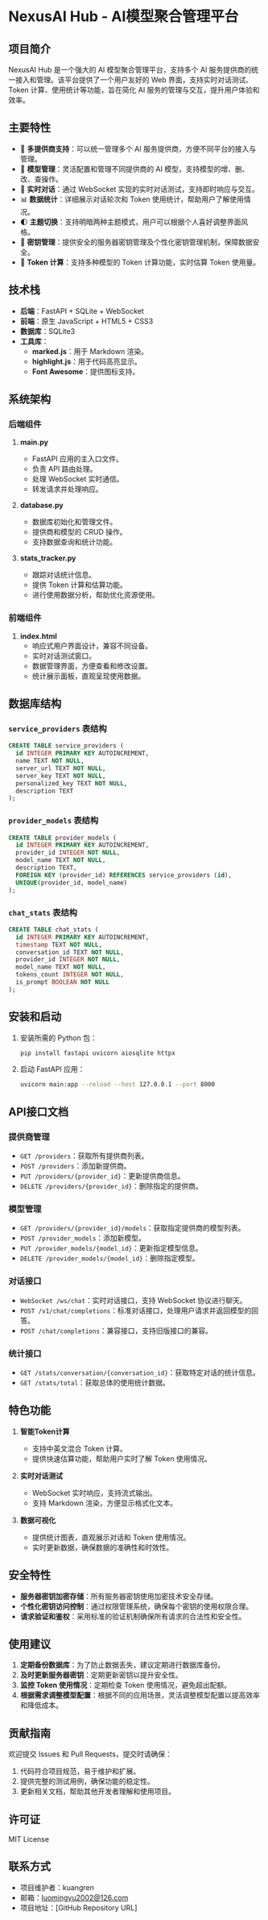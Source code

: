 # NexusAI Hub - AI模型聚合管理平台

## 项目简介
NexusAI Hub 是一个强大的 AI 模型聚合管理平台，支持多个 AI 服务提供商的统一接入和管理。该平台提供了一个用户友好的 Web 界面，支持实时对话测试、Token 计算、使用统计等功能，旨在简化 AI 服务的管理与交互，提升用户体验和效率。

## 主要特性
- 🚀 **多提供商支持**：可以统一管理多个 AI 服务提供商，方便不同平台的接入与管理。
- 🤖 **模型管理**：灵活配置和管理不同提供商的 AI 模型，支持模型的增、删、改、查操作。
- 💬 **实时对话**：通过 WebSocket 实现的实时对话测试，支持即时响应与交互。
- 📊 **数据统计**：详细展示对话轮次和 Token 使用统计，帮助用户了解使用情况。
- 🌓 **主题切换**：支持明暗两种主题模式，用户可以根据个人喜好调整界面风格。
- 🔐 **密钥管理**：提供安全的服务器密钥管理及个性化密钥管理机制，保障数据安全。
- 📝 **Token 计算**：支持多种模型的 Token 计算功能，实时估算 Token 使用量。

## 技术栈
- **后端**：FastAPI + SQLite + WebSocket
- **前端**：原生 JavaScript + HTML5 + CSS3
- **数据库**：SQLite3
- **工具库**：
  - **marked.js**：用于 Markdown 渲染。
  - **highlight.js**：用于代码高亮显示。
  - **Font Awesome**：提供图标支持。

## 系统架构
### 后端组件
1. **main.py**
   - FastAPI 应用的主入口文件。
   - 负责 API 路由处理。
   - 处理 WebSocket 实时通信。
   - 转发请求并处理响应。
   
2. **database.py**
   - 数据库初始化和管理文件。
   - 提供商和模型的 CRUD 操作。
   - 支持数据查询和统计功能。

3. **stats_tracker.py**
   - 跟踪对话统计信息。
   - 提供 Token 计算和估算功能。
   - 进行使用数据分析，帮助优化资源使用。

### 前端组件
1. **index.html**
   - 响应式用户界面设计，兼容不同设备。
   - 实时对话测试窗口。
   - 数据管理界面，方便查看和修改设置。
   - 统计展示面板，直观呈现使用数据。

## 数据库结构
### `service_providers` 表结构
```sql
CREATE TABLE service_providers (
  id INTEGER PRIMARY KEY AUTOINCREMENT,
  name TEXT NOT NULL,
  server_url TEXT NOT NULL,
  server_key TEXT NOT NULL,
  personalized_key TEXT NOT NULL,
  description TEXT
);
```

### `provider_models` 表结构
```sql
CREATE TABLE provider_models (
  id INTEGER PRIMARY KEY AUTOINCREMENT,
  provider_id INTEGER NOT NULL,
  model_name TEXT NOT NULL,
  description TEXT,
  FOREIGN KEY (provider_id) REFERENCES service_providers (id),
  UNIQUE(provider_id, model_name)
);
```

### `chat_stats` 表结构
```sql
CREATE TABLE chat_stats (
  id INTEGER PRIMARY KEY AUTOINCREMENT,
  timestamp TEXT NOT NULL,
  conversation_id TEXT NOT NULL,
  provider_id INTEGER NOT NULL,
  model_name TEXT NOT NULL,
  tokens_count INTEGER NOT NULL,
  is_prompt BOOLEAN NOT NULL
);
```

## 安装和启动
1. 安装所需的 Python 包：
   ```bash
   pip install fastapi uvicorn aiosqlite httpx
   ```

2. 启动 FastAPI 应用：
   ```bash
   uvicorn main:app --reload --host 127.0.0.1 --port 8000
   ```

## API接口文档

### 提供商管理
- `GET /providers`：获取所有提供商列表。
- `POST /providers`：添加新提供商。
- `PUT /providers/{provider_id}`：更新提供商信息。
- `DELETE /providers/{provider_id}`：删除指定的提供商。

### 模型管理
- `GET /providers/{provider_id}/models`：获取指定提供商的模型列表。
- `POST /provider_models`：添加新模型。
- `PUT /provider_models/{model_id}`：更新指定模型信息。
- `DELETE /provider_models/{model_id}`：删除指定模型。

### 对话接口
- `WebSocket /ws/chat`：实时对话接口，支持 WebSocket 协议进行聊天。
- `POST /v1/chat/completions`：标准对话接口，处理用户请求并返回模型的回答。
- `POST /chat/completions`：兼容接口，支持旧版接口的兼容。

### 统计接口
- `GET /stats/conversation/{conversation_id}`：获取特定对话的统计信息。
- `GET /stats/total`：获取总体的使用统计数据。

## 特色功能

1. **智能Token计算**
   - 支持中英文混合 Token 计算。
   - 提供快速估算功能，帮助用户实时了解 Token 使用情况。

2. **实时对话测试**
   - WebSocket 实时响应，支持流式输出。
   - 支持 Markdown 渲染，方便显示格式化文本。

3. **数据可视化**
   - 提供统计图表，直观展示对话和 Token 使用情况。
   - 实时更新数据，确保数据的准确性和时效性。

## 安全特性
- **服务器密钥加密存储**：所有服务器密钥使用加密技术安全存储。
- **个性化密钥访问控制**：通过权限管理系统，确保每个密钥的使用权限合理。
- **请求验证和鉴权**：采用标准的验证机制确保所有请求的合法性和安全性。

## 使用建议
1. **定期备份数据库**：为了防止数据丢失，建议定期进行数据库备份。
2. **及时更新服务器密钥**：定期更新密钥以提升安全性。
3. **监控 Token 使用情况**：定期检查 Token 使用情况，避免超出配额。
4. **根据需求调整模型配置**：根据不同的应用场景，灵活调整模型配置以提高效率和降低成本。

## 贡献指南
欢迎提交 Issues 和 Pull Requests，提交时请确保：
1. 代码符合项目规范，易于维护和扩展。
2. 提供完整的测试用例，确保功能的稳定性。
3. 更新相关文档，帮助其他开发者理解和使用项目。

## 许可证
MIT License

## 联系方式
- 项目维护者：kuangren
- 邮箱：luomingyu2002@126.com
- 项目地址：[GitHub Repository URL]
